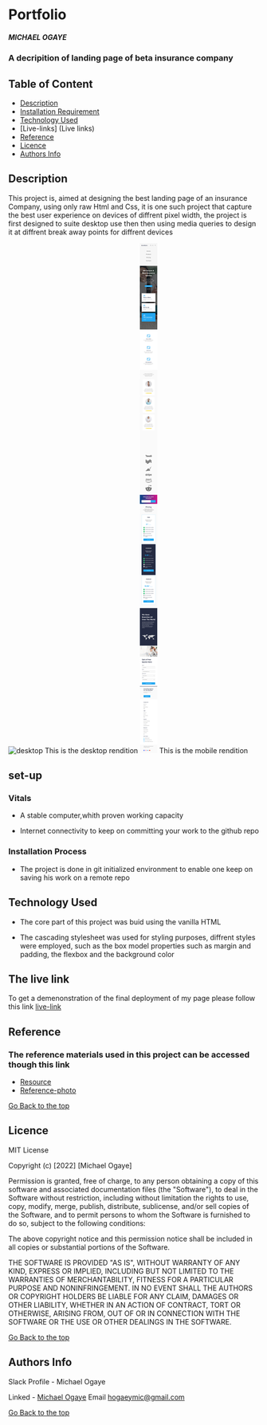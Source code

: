 # Portfolio

##### MICHAEL OGAYE
### A decripition of landing page of beta insurance company

## Table of Content

+ [Description](#description)
+ [Installation Requirement]( Requisites)
+ [Technology Used](technology-used)
+ [Live-links] (Live links)
+ [Reference](#reference)
+ [Licence](#licence)
+ [Authors Info](#aut)

## Description
<p>This project is, aimed at designing the best landing page of an insurance Company, using only raw Html and Css, it is one such project that capture the best user experience on devices of diffrent pixel width, the project is first designed to suite desktop use then then using media queries to design it at diffrent break away points for diffrent devices</p>

![desktop](./images/Desktop.png) This is the desktop rendition
![mobile](./images/Mobile.png)  This is the mobile rendition

## set-up

### Vitals

* A stable computer,whith proven working capacity

* Internet connectivity to keep on committing your work to the github repo

### Installation Process
* The project is done in git initialized environment to enable one keep on saving his work on a remote repo

## Technology Used
* The core part of this project was buid using the vanilla HTML

* The cascading stylesheet was used for styling purposes, diffrent styles were employed, such as the box model properties such as margin and padding, the flexbox and the background color


## The live link
To get a demenonstration of the final deployment of my page please follow this link
[live-link](https://michael-ogaye.github.io/insuarance/)

## Reference
  ### The reference materials used in this project can be accessed though this link
  * [Resource](https://drive.google.com/drive/folders/1P8mNcot0tldytjyMBLDUJzpbN3i5cJ7O)
  * [Reference-photo](https://drive.google.com/drive/folders/1LDQcoScKRuhTdd0DknqTEal1wi5mpAkk
  )


[Go Back to the top](#portfolio)

## Licence

MIT License

Copyright (c) [2022] [Michael Ogaye]

Permission is  granted, free of charge, to any person obtaining a copy
of this software and associated documentation files (the "Software"), to deal
in the Software without restriction, including without limitation the rights
to use, copy, modify, merge, publish, distribute, sublicense, and/or sell
copies of the Software, and to permit persons to whom the Software is
furnished to do so, subject to the following conditions:

The above copyright notice and this permission notice shall be included in all
copies or substantial portions of the Software.

THE SOFTWARE IS PROVIDED "AS IS", WITHOUT WARRANTY OF ANY KIND, EXPRESS OR
IMPLIED, INCLUDING BUT NOT LIMITED TO THE WARRANTIES OF MERCHANTABILITY,
FITNESS FOR A PARTICULAR PURPOSE AND NONINFRINGEMENT. IN NO EVENT SHALL THE
AUTHORS OR COPYRIGHT HOLDERS BE LIABLE FOR ANY CLAIM, DAMAGES OR OTHER
LIABILITY, WHETHER IN AN ACTION OF CONTRACT, TORT OR OTHERWISE, ARISING FROM,
OUT OF OR IN CONNECTION WITH THE SOFTWARE OR THE USE OR OTHER DEALINGS IN THE
SOFTWARE.

[Go Back to the top](#portfolio)

## Authors Info

Slack Profile - Michael Ogaye

Linked - [Michael Ogaye](https://www.linkedin.com/in/ogaye-michael-279342212/)
Email hogaeymic@gmail.com

[Go Back to the top](#portfolio)



